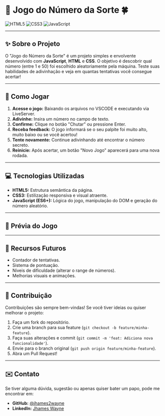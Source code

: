 # 🎲 Jogo do Número da Sorte 🍀

![HTML5](https://img.shields.io/badge/HTML5-E34F26?style=for-the-badge&logo=html5&logoColor=white)
![CSS3](https://img.shields.io/badge/CSS3-1572B6?style=for-the-badge&logo=css3&logoColor=white)
![JavaScript](https://img.shields.io/badge/JavaScript-F7DF1E?style=for-the-badge&logo=javascript&logoColor=black)

---

## ✨ Sobre o Projeto

O "Jogo do Número da Sorte" é um projeto simples e envolvente desenvolvido com **JavaScript**, **HTML** e **CSS**. O objetivo é descobrir qual número (entre 1 e 50) foi escolhido aleatoriamente pela máquina. Teste suas habilidades de adivinhação e veja em quantas tentativas você consegue acertar!

---

## 🚀 Como Jogar

1.  **Acesse o jogo:** Baixando os arquivos no VSCODE e executando via LiveServer.
2.  **Adivinhe:** Insira um número no campo de texto.
3.  **Confirme:** Clique no botão "Chutar" ou pressione Enter.
4.  **Receba feedback:** O jogo informará se o seu palpite foi muito alto, muito baixo ou se você acertou!
5.  **Tente novamente:** Continue adivinhando até encontrar o número secreto.
6.  **Reinicie:** Após acertar, um botão "Novo Jogo" aparecerá para uma nova rodada.

---

## 💻 Tecnologias Utilizadas

* **HTML5:** Estrutura semântica da página.
* **CSS3:** Estilização responsiva e visual atraente.
* **JavaScript (ES6+):** Lógica do jogo, manipulação do DOM e geração do número aleatório.

---

## 📸 Prévia do Jogo

---

## 🌟 Recursos Futuros

* Contador de tentativas.
* Sistema de pontuação.
* Níveis de dificuldade (alterar o range de números).
* Melhorias visuais e animações.

---

## 🤝 Contribuição

Contribuições são sempre bem-vindas! Se você tiver ideias ou quiser melhorar o projeto:

1.  Faça um fork do repositório.
2.  Crie uma branch para sua feature (`git checkout -b feature/minha-feature`).
3.  Faça suas alterações e commit (`git commit -m 'feat: Adiciona nova funcionalidade'`).
4.  Envie para o branch original (`git push origin feature/minha-feature`).
5.  Abra um Pull Request!

---


## ✉️ Contato

Se tiver alguma dúvida, sugestão ou apenas quiser bater um papo, pode me encontrar em:

* **GitHub:** [@jhames2wayne](https://github.com/jhames2wayne)
* **LinkedIn:** [Jhames Wayne](https://www.linkedin.com/in/jhames-araujo/)
